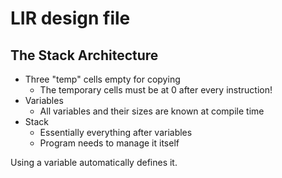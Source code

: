 # LIR design file

## The Stack Architecture

- Three "temp" cells empty for copying
  - The temporary cells must be at 0 after every instruction!
- Variables
  - All variables and their sizes are known at compile time
- Stack
  - Essentially everything after variables
  - Program needs to manage it itself


Using a variable automatically defines it.


